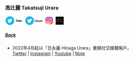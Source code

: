 ### 高辻麗 Takatsuji Urara
<a target="_blank" rel="noopener noreferrer" href="https://twitter.com/urara_0409"><img src="../../../Img/Icon_Twitter_Mem.PNG" height="30"></a> <a target="_blank" rel="noopener noreferrer" href="https://twitter.com/_yukitojo"><img src="../../../Img/Icon_Twitter_Char.PNG" height="30"></a> <a target="_blank" rel="noopener noreferrer" href="https://www.instagram.com/urara_tantan/"><img src="../../../Img/Icon_Instagram.PNG" height="30"></a> <a target="_blank" rel="noopener noreferrer" href="https://www.showroom-live.com/room/profile?room_id=87775"><img src="../../../Img/Icon_Showroom.PNG" height="30"></a>
##### [Back](../../../readme.md)

* 2022年4月起以「日永麗 Hinaga Urara<a target="_blank" rel="noreferrer noopener" href=""></a>」重開社交媒體帳戶。<br>
<a target="_blank" rel="noreferrer noopener" href="https://twitter.com/hinagaurara">Twitter</a> | <a target="_blank" rel="noreferrer noopener" href="https://www.instagram.com/hinagaurara/">Instagram</a> | <a target="_blank" rel="noreferrer noopener" href="https://youtube.com/channel/UCpljjuJjgvUubfeasgw4PBA">Youtube</a> | <a target="_blank" rel="noreferrer noopener" href="https://note.com/hinagaurara/">Note</a>

